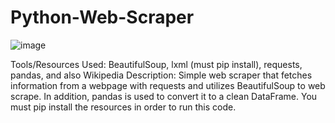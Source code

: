 # Python-Web-Scraper
![image]("https://github.com/vyhuynh8/Python-Web-Scraper/blob/master/csv_file.png")

Tools/Resources Used: BeautifulSoup, lxml (must pip install), requests, pandas, and also Wikipedia
Description: Simple web scraper that fetches information from a webpage with requests and utilizes BeautifulSoup to web scrape. In addition, pandas is used to convert it to a clean DataFrame. You must pip install the resources in order to run this code.
